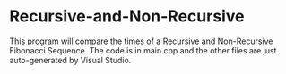 # Recursive-and-Non-Recursive
This program will compare the times of a Recursive and Non-Recursive Fibonacci Sequence. The code is in main.cpp and the other files are just auto-generated by Visual Studio.
